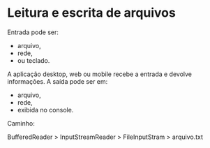 #  Leitura e escrita de arquivos

Entrada pode ser:
- arquivo,
- rede,
- ou teclado.

A aplicação desktop, web ou mobile recebe a entrada e devolve informações. A saída pode ser em:

- arquivo,
- rede,
- exibida no console.

Caminho:

BufferedReader > InputStreamReader > FileInputStram > arquivo.txt